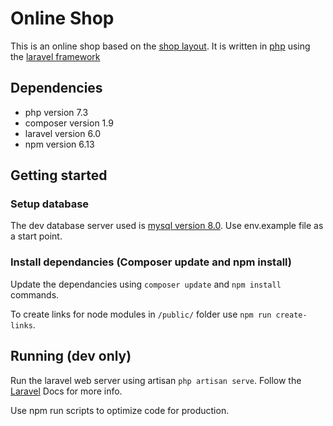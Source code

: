 # Online Shop

This is an online shop based on the [shop layout](https://github.com/kenkioko/shop-layout.git).
It is written in [php](https://www.php.net/) using the [laravel framework ](https://laravel.com)

## Dependencies
* php version 7.3
* composer version 1.9
* laravel version 6.0
* npm version 6.13

## Getting started

### Setup database
The dev database server used is [mysql version 8.0](https://www.mysql.com/).
Use env.example file as a start point.

### Install dependancies (Composer update and npm install)
Update the dependancies using `composer update` and `npm install` commands.

To create links for node modules in `/public/` folder use `npm run create-links`.

## Running (dev only)
Run the laravel web server using artisan `php artisan serve`. Follow the [Laravel](https://laravel.com/docs/6.x) Docs for more info.

Use npm run scripts to optimize code for production.

